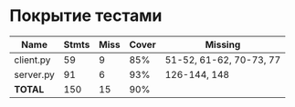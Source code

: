 # Покрытие тестами

| **Name**  | **Stmts** | **Miss** | **Cover** | **Missing**             |
|-----------|-----------|----------|-----------|-------------------------|
| client.py | 59        | 9        | 85%       | 51-52, 61-62, 70-73, 77 |
| server.py | 91        | 6        | 93%       | 126-144, 148            |
| **TOTAL** | 150       | 15       | 90%       | 
